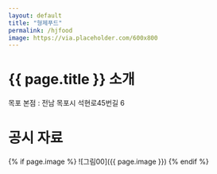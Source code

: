 ```yaml
---
layout: default
title: "형제푸드"
permalink: /hjfood
image: https://via.placeholder.com/600x800
---
```


# {{ page.title }} 소개

목포 본점 : 전남 목포시 석현로45번길 6

# 공시 자료

{% if page.image %}
![그림00]({{ page.image }})
{% endif %}
